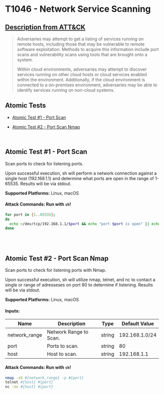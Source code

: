 # T1046 - Network Service Scanning
## [Description from ATT&CK](https://attack.mitre.org/wiki/Technique/T1046)
<blockquote>Adversaries may attempt to get a listing of services running on remote hosts, including those that may be vulnerable to remote software exploitation. Methods to acquire this information include port scans and vulnerability scans using tools that are brought onto a system. 

Within cloud environments, adversaries may attempt to discover services running on other cloud hosts or cloud services enabled within the environment. Additionally, if the cloud environment is connected to a on-premises environment, adversaries may be able to identify services running on non-cloud systems.</blockquote>

## Atomic Tests

- [Atomic Test #1 - Port Scan](#atomic-test-1---port-scan)

- [Atomic Test #2 - Port Scan Nmap](#atomic-test-2---port-scan-nmap)


<br/>

## Atomic Test #1 - Port Scan
Scan ports to check for listening ports.

Upon successful execution, sh will perform a network connection against a single host (192.168.1.1) and determine what ports are open in the range of 1-65535. Results will be via stdout.

**Supported Platforms:** Linux, macOS





#### Attack Commands: Run with `sh`! 


```sh
for port in {1..65535};
do
  echo >/dev/tcp/192.168.1.1/$port && echo "port $port is open" || echo "port $port is closed" : ;
done
```






<br/>
<br/>

## Atomic Test #2 - Port Scan Nmap
Scan ports to check for listening ports with Nmap.

Upon successful execution, sh will utilize nmap, telnet, and nc to contact a single or range of adresseses on port 80 to determine if listening. Results will be via stdout.

**Supported Platforms:** Linux, macOS




#### Inputs:
| Name | Description | Type | Default Value | 
|------|-------------|------|---------------|
| network_range | Network Range to Scan. | string | 192.168.1.0/24|
| port | Ports to scan. | string | 80|
| host | Host to scan. | string | 192.168.1.1|


#### Attack Commands: Run with `sh`! 


```sh
nmap -sS #{network_range} -p #{port}
telnet #{host} #{port}
nc -nv #{host} #{port}
```






<br/>
